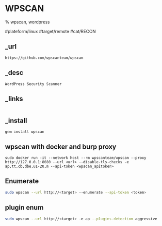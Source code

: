 # WPSCAN

% wpscan, wordpress

#plateform/linux #target/remote #cat/RECON


## _url
```
https://github.com/wpscanteam/wpscan
```

## _desc
```
WordPress Security Scanner 
```

## _links
```
```

## _install
```
gem install wpscan
```

## wpscan with docker and burp proxy
```
sudo docker run -it --network host --rm wpscanteam/wpscan --proxy http://127.0.0.1:8080 --url <url> --disable-tls-checks -e ap,tt,cb,dbe,u1-20,m --api-token <wpscan_apitoken>
```

## Enumerate
```bash
sudo wpscan --url http://<target> --enumerate --api-token <token>
```


## plugin enum
```bash
sudo wpscan --url http://<target> -e ap --plugins-detection aggressive 
```

